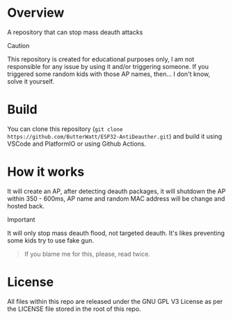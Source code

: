 # Overview
A repository that can stop mass deauth attacks
>[!CAUTION]
>This repository is created for educational purposes only, I am not responsible for any issue by using it and/or triggering someone. If you triggered some random kids with those AP names, then... I don't know, solve it yourself.
# Build
You can clone this repository (`git clone https://github.com/ButterWatt/ESP32-AntiDeauther.git`) and build it using VSCode and PlatformIO or using Github Actions.
# How it works
It will create an AP, after detecting deauth packages, it will shutdown the AP within 350 - 600ms, AP name and random MAC address will be change and hosted back.
>[!IMPORTANT]
>It will only stop mass deauth flood, not targeted deauth. It's likes preventing some kids try to use fake gun.

>If you blame me for this, please, read twice.
# License
All files within this repo are released under the GNU GPL V3 License as per the LICENSE file stored in the root of this repo.
